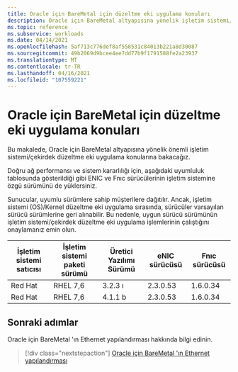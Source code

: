 ```yaml
---
title: Oracle için BareMetal için düzeltme eki uygulama konuları
description: Oracle için BareMetal altyapısına yönelik işletim sistemi/çekirdek düzeltme eki uygulama konuları hakkında bilgi edinin.
ms.topic: reference
ms.subservice: workloads
ms.date: 04/14/2021
ms.openlocfilehash: 5af713c776def8af558531c84013b221a8d30087
ms.sourcegitcommit: 49b2069d9bcee4ee7dd77b9f1791588fe2a23937
ms.translationtype: MT
ms.contentlocale: tr-TR
ms.lasthandoff: 04/16/2021
ms.locfileid: "107559221"
---
```

# <a name="patching-considerations-for-baremetal-for-oracle"></a>Oracle için BareMetal için düzeltme eki uygulama konuları

Bu makalede, Oracle için BareMetal altyapısına yönelik önemli işletim sistemi/çekirdek düzeltme eki uygulama konularına bakacağız.

Doğru ağ performansı ve sistem kararlılığı için, aşağıdaki uyumluluk tablosunda gösterildiği gibi ENIC ve Fnıc sürücülerinin işletim sistemine özgü sürümünü de yüklersiniz. 

Sunucular, uyumlu sürümlere sahip müşterilere dağıtılır. Ancak, işletim sistemi (OS)/Kernel düzeltme eki uygulama sırasında, sürücüler varsayılan sürücü sürümlerine geri alınabilir. Bu nedenle, uygun sürücü sürümünün işletim sistemi/çekirdek düzeltme eki uygulama işlemlerinin çalıştığını onaylamanız emin olun.

| İşletim sistemi satıcısı | İşletim sistemi paketi sürümü | Üretici Yazılımı Sürümü | eNIC sürücüsü | Fnıc sürücüsü |
| --- | --- | --- | --- | --- |
| Red Hat | RHEL 7,6 | 3.2.3 ı | 2.3.0.53 | 1.6.0.34 |
| Red Hat | RHEL 7,6 | 4.1.1 b | 2.3.0.53 | 1.6.0.34 |

## <a name="next-steps"></a>Sonraki adımlar

Oracle için BareMetal 'ın Ethernet yapılandırması hakkında bilgi edinin.

> [!div class="nextstepaction"]
> [Oracle için BareMetal 'ın Ethernet yapılandırması](oracle-baremetal-ethernet.md)


